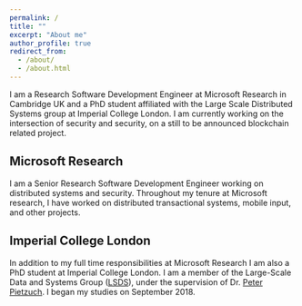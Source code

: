 ```yaml
---
permalink: /
title: ""
excerpt: "About me"
author_profile: true
redirect_from: 
  - /about/
  - /about.html
---
```


I am a Research Software Development Engineer at Microsoft Research in Cambridge UK and a PhD student affiliated with the Large Scale Distributed Systems group at Imperial College London. I am currently working on the intersection of security and security, on a still to be announced blockchain related project.

Microsoft Research
--------
I am a Senior Research Software Development Engineer working on distributed systems and security. Throughout my tenure at Microsoft research, I have worked on distributed transactional systems, mobile input, and other projects.

Imperial College London
--------
In addition to my full time responsibilities at Microsoft Research I am also a PhD student at Imperial College London. I am a member of the Large-Scale Data and Systems Group ([LSDS](https://lsds.doc.ic.ac.uk/)), under the supervision of Dr. [Peter Pietzuch](https://www.doc.ic.ac.uk/~prp/). I began my studies on September 2018.
